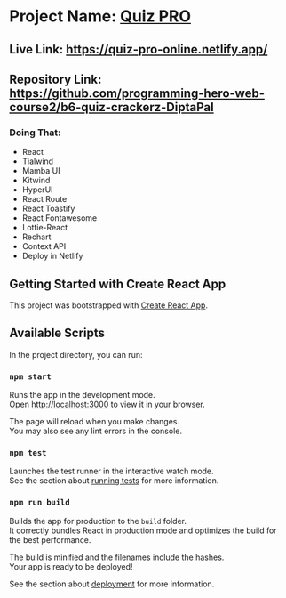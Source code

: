# Project Name: [Quiz PRO](https://quiz-pro-online.netlify.app/)

## Live Link: https://quiz-pro-online.netlify.app/

## Repository Link: https://github.com/programming-hero-web-course2/b6-quiz-crackerz-DiptaPal

### Doing That:
* React
* Tialwind
* Mamba UI
* Kitwind
* HyperUI
* React Route
* React Toastify
* React Fontawesome
* Lottie-React
* Rechart
* Context API
* Deploy in Netlify


## Getting Started with Create React App

This project was bootstrapped with [Create React App](https://github.com/facebook/create-react-app).

## Available Scripts

In the project directory, you can run:

### `npm start`

Runs the app in the development mode.\
Open [http://localhost:3000](http://localhost:3000) to view it in your browser.

The page will reload when you make changes.\
You may also see any lint errors in the console.

### `npm test`

Launches the test runner in the interactive watch mode.\
See the section about [running tests](https://facebook.github.io/create-react-app/docs/running-tests) for more information.

### `npm run build`

Builds the app for production to the `build` folder.\
It correctly bundles React in production mode and optimizes the build for the best performance.

The build is minified and the filenames include the hashes.\
Your app is ready to be deployed!

See the section about [deployment](https://facebook.github.io/create-react-app/docs/deployment) for more information.
